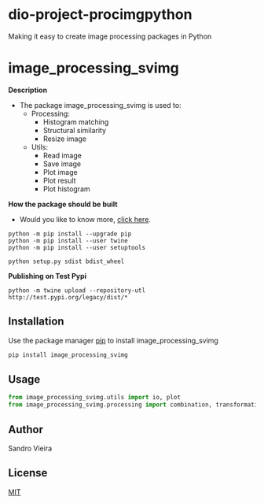 # dio-project-procimgpython
Making it easy to create image processing packages in Python

# image_processing_svimg

**Description** 
* The package image_processing_svimg is used to:
	* Processing:
		- Histogram matching 
		- Structural similarity
		- Resize image
	* Utils:
		- Read image
		- Save image
		- Plot image
		- Plot result
		- Plot histogram

**How the package should be built**
* Would you like to know more, [click here](https://setuptools.pypa.io/en/latest/setuptools.html).

```pip
python -m pip install --upgrade pip
python -m pip install --user twine
python -m pip install --user setuptools

python setup.py sdist bdist_wheel
```

**Publishing on Test Pypi**

```Test Pypi
python -m twine upload --repository-utl http://test.pypi.org/legacy/dist/*
```

## Installation

Use the package manager [pip](https://pip.pypa.io/en/stable/) to install image_processing_svimg

```bash
pip install image_processing_svimg
```

## Usage

```Python code
from image_processing_svimg.utils import io, plot
from image_processing_svimg.processing import combination, transformation
```

## Author
Sandro Vieira

## License
[MIT](https://choosealicense.com/licenses/mit/)
